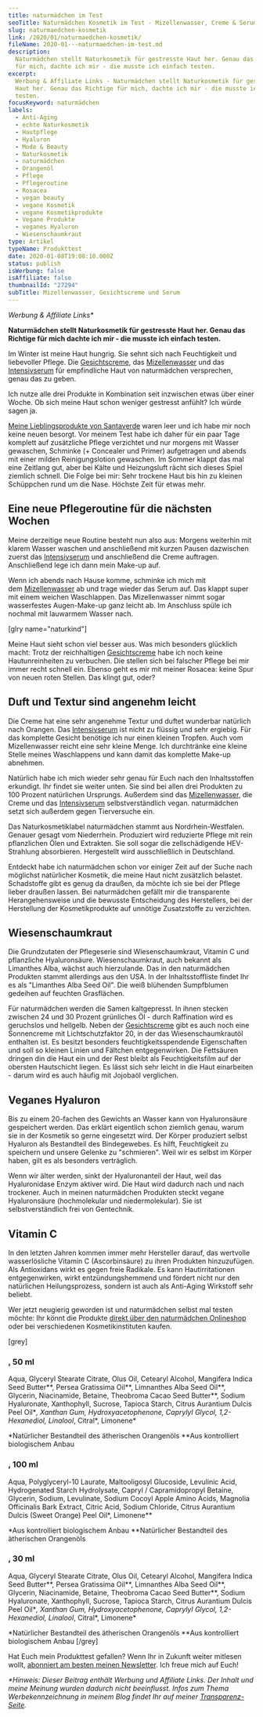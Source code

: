 ```yaml
---
title: naturmädchen im Test
seoTitle: Naturmädchen Kosmetik im Test - Mizellenwasser, Creme & Serum
slug: naturmaedchen-kosmetik
link: /2020/01/naturmaedchen-kosmetik/
fileName: 2020-01---naturmaedchen-im-test.md
description:
  Naturmädchen stellt Naturkosmetik für gestresste Haut her. Genau das Richtige
  für mich, dachte ich mir - die musste ich einfach testen.
excerpt:
  Werbung & Affiliate Links - Naturmädchen stellt Naturkosmetik für gestresste
  Haut her. Genau das Richtige für mich, dachte ich mir - die musste ich einfach
  testen.
focusKeyword: naturmädchen
labels:
  - Anti-Aging
  - echte Naturkosmetik
  - Hautpflege
  - Hyaluron
  - Mode & Beauty
  - Naturkosmetik
  - naturmädchen
  - Orangenöl
  - Pflege
  - Pflegeroutine
  - Rosacea
  - vegan beauty
  - vegane Kosmetik
  - vegane Kosmetikprodukte
  - Vegane Produkte
  - veganes Hyaluron
  - Wiesenschaumkraut
type: Artikel
typeName: Produkttest
date: 2020-01-08T19:08:10.000Z
status: publish
isWerbung: false
isAffiliate: false
thumbnailId: "27294"
subTitle: Mizellenwasser, Gesichtscreme und Serum
---
```


<em>Werbung &amp; Affiliate Links\*</em>

<strong>Naturmädchen stellt Naturkosmetik für gestresste Haut her. Genau das
Richtige für mich dachte ich mir - die musste ich einfach testen.</strong>

Im Winter ist meine Haut hungrig. Sie sehnt sich nach Feuchtigkeit und
liebevoller Pflege. Die
<a href="https://www.adcell.de/promotion/click/promoId/170417/slotId/80259?param0=https%3A%2F%2Fwww.naturmaedchen.com%2Fnaturprodukte%2Fnaturmaedchen-gesichtscreme-50ml-vegane-naturkosmetik%2F" target="_blank" rel="noopener nofollow">Gesichtscreme</a>,
das
<a href="https://www.adcell.de/promotion/click/promoId/170417/slotId/80259?param0=https%3A%2F%2Fwww.naturmaedchen.com%2Fnaturprodukte%2Fnaturmaedchen-mizellenwasser-100ml-vegane-naturkosmetik%2F" target="_blank" rel="noopener nofollow">Mizellenwasser</a> und
das
<a href="https://www.adcell.de/promotion/click/promoId/170417/slotId/80259?param0=https%3A%2F%2Fwww.naturmaedchen.com%2Fnaturprodukte%2Fnaturmaedchen-intensivserum-30ml-vegane-naturkosmetik%2F" target="_blank" rel="noopener nofollow">Intensivserum</a>
für empfindliche Haut von naturmädchen versprechen, genau das zu geben.

Ich nutze alle drei Produkte in Kombination seit inzwischen etwas über einer
Woche. Ob sich meine Haut schon weniger gestresst anfühlt? Ich würde sagen ja.

<a href="https://cardamonchai.com/tag/santaverde/">Meine Lieblingsprodukte von
Santaverde</a> waren leer und ich habe mir noch keine neuen besorgt. Vor meinem
Test habe ich daher für ein paar Tage komplett auf zusätzliche Pflege verzichtet
und nur morgens mit Wasser gewaschen, Schminke (+ Concealer und Primer)
aufgetragen und abends mit einer milden Reinigungslotion gewaschen. Im Sommer
klappt das mal eine Zeitlang gut, aber bei Kälte und Heizungsluft rächt sich
dieses Spiel ziemlich schnell. Die Folge bei mir: Sehr trockene Haut bis hin zu
kleinen Schüppchen rund um die Nase. Höchste Zeit für etwas mehr.

## Eine neue Pflegeroutine für die nächsten Wochen

Meine derzeitige neue Routine besteht nun also aus: Morgens weiterhin mit klarem
Wasser waschen und anschließend mit kurzen Pausen dazwischen zuerst
das <a href="https://www.adcell.de/promotion/click/promoId/170417/slotId/80259?param0=https%3A%2F%2Fwww.naturmaedchen.com%2Fnaturprodukte%2Fnaturmaedchen-intensivserum-30ml-vegane-naturkosmetik%2F" target="_blank" rel="noopener nofollow">Intensivserum</a>
und anschließend die Creme auftragen. Anschließend lege ich dann mein Make-up
auf.

Wenn ich abends nach Hause komme, schminke ich mich mit
dem <a href="https://www.adcell.de/promotion/click/promoId/170417/slotId/80259?param0=https%3A%2F%2Fwww.naturmaedchen.com%2Fnaturprodukte%2Fnaturmaedchen-mizellenwasser-100ml-vegane-naturkosmetik%2F" target="_blank" rel="noopener nofollow">Mizellenwasser</a>
ab und trage wieder das Serum auf. Das klappt super mit einem weichen
Waschlappen. Das Mizellenwasser nimmt sogar wasserfestes Augen-Make-up ganz
leicht ab. Im Anschluss spüle ich nochmal mit lauwarmem Wasser nach.

[glry name="naturkind"]

Meine Haut sieht schon viel besser aus. Was mich besonders glücklich macht:
Trotz der
reichhaltigen <a href="https://www.adcell.de/promotion/click/promoId/170417/slotId/80259?param0=https%3A%2F%2Fwww.naturmaedchen.com%2Fnaturprodukte%2Fnaturmaedchen-gesichtscreme-50ml-vegane-naturkosmetik%2F" target="_blank" rel="noopener nofollow">Gesichtscreme</a> habe
ich noch keine Hautunreinheiten zu verbuchen. Die stellen sich bei falscher
Pflege bei mir immer recht schnell ein. Ebenso geht es mir mit meiner Rosacea:
keine Spur von neuen roten Stellen. Das klingt gut, oder?

## Duft und Textur sind angenehm leicht

Die Creme hat eine sehr angenehme Textur und duftet wunderbar natürlich nach
Orangen.
Das <a href="https://www.adcell.de/promotion/click/promoId/170417/slotId/80259?param0=https%3A%2F%2Fwww.naturmaedchen.com%2Fnaturprodukte%2Fnaturmaedchen-intensivserum-30ml-vegane-naturkosmetik%2F" target="_blank" rel="noopener nofollow">Intensivserum</a>
ist nicht zu flüssig und sehr ergiebig. Für das komplette Gesicht benötige ich
nur einen kleinen Tropfen. Auch vom Mizellenwasser reicht eine sehr kleine
Menge. Ich durchtränke eine kleine Stelle meines Waschlappens und kann damit das
komplette Make-up abnehmen.

Natürlich habe ich mich wieder sehr genau für Euch nach den Inhaltsstoffen
erkundigt. Ihr findet sie weiter unten. Sie sind bei allen drei Produkten zu 100
Prozent natürlichen Ursprungs. Außerdem sind
das <a href="https://www.adcell.de/promotion/click/promoId/170417/slotId/80259?param0=https%3A%2F%2Fwww.naturmaedchen.com%2Fnaturprodukte%2Fnaturmaedchen-mizellenwasser-100ml-vegane-naturkosmetik%2F" target="_blank" rel="noopener nofollow">Mizellenwasser</a>,
die Creme und
das <a href="https://www.adcell.de/promotion/click/promoId/170417/slotId/80259?param0=https%3A%2F%2Fwww.naturmaedchen.com%2Fnaturprodukte%2Fnaturmaedchen-intensivserum-30ml-vegane-naturkosmetik%2F" target="_blank" rel="noopener nofollow">Intensivserum</a>
selbstverständlich vegan. naturmädchen setzt sich außerdem gegen Tierversuche
ein.

Das Naturkosmetiklabel naturmädchen stammt aus Nordrhein-Westfalen. Genauer
gesagt vom Niederrhein. Produziert wird reduzierte Pflege mit rein pflanzlichen
Ölen und Extrakten. Sie soll sogar die zellschädigende HEV-Strahlung
absorbieren. Hergestellt wird ausschließlich in Deutschland.

Entdeckt habe ich naturmädchen schon vor einiger Zeit auf der Suche nach
möglichst natürlicher Kosmetik, die meine Haut nicht zusätzlich belastet.
Schadstoffe gibt es genug da draußen, da möchte ich sie bei der Pflege lieber
draußen lassen. Bei naturmädchen gefällt mir die transparente Herangehensweise
und die bewusste Entscheidung des Herstellers, bei der Herstellung der
Kosmetikprodukte auf unnötige Zusatzstoffe zu verzichten.

## Wiesenschaumkraut

Die Grundzutaten der Pflegeserie sind Wiesenschaumkraut, Vitamin C und
pflanzliche Hyaluronsäure. Wiesenschaumkraut, auch bekannt als Limanthes Alba,
wächst auch hierzulande. Das in den naturmädchen Produkten stammt allerdings aus
den USA. In der Inhaltsstoffliste findet Ihr es als "Limanthes Alba Seed Oil".
Die weiß blühenden Sumpfblumen gedeihen auf feuchten Grasflächen.

Für naturmädchen werden die Samen kaltgepresst. In ihnen stecken zwischen 24 und
30 Prozent grünliches Öl - durch Raffination wird es geruchslos und hellgelb.
Neben
der <a href="https://www.adcell.de/promotion/click/promoId/170417/slotId/80259?param0=https%3A%2F%2Fwww.naturmaedchen.com%2Fnaturprodukte%2Fnaturmaedchen-gesichtscreme-50ml-vegane-naturkosmetik%2F" target="_blank" rel="noopener nofollow">Gesichtscreme</a>
gibt es auch noch eine Sonnencreme mit Lichtschutzfaktor 20, in der das
Wiesenschaumkrautöl enthalten ist. Es besitzt besonders feuchtigkeitsspendende
Eigenschaften und soll so kleinen Linien und Fältchen entgegenwirken. Die
Fettsäuren dringen din die Haut ein und der Rest bleibt als Feuchtigkeitsfilm
auf der obersten Hautschicht liegen. Es lässt sich sehr leicht in die Haut
einarbeiten - darum wird es auch häufig mit Jojobaöl verglichen.

## Veganes Hyaluron

Bis zu einem 20-fachen des Gewichts an Wasser kann von Hyaluronsäure gespeichert
werden. Das erklärt eigentlich schon ziemlich genau, warum sie in der Kosmetik
so gerne eingesetzt wird. Der Körper produziert selbst Hyaluron als Bestandteil
des Bindegewebes. Es hilft, Feuchtigkeit zu speichern und unsere Gelenke zu
"schmieren". Weil wir es selbst im Körper haben, gilt es als besonders
verträglich.

Wenn wir älter werden, sinkt der Hyaluronanteil der Haut, weil das Hyaluronidase
Enzym aktiver wird. Die Haut wird dadurch nach und nach trockener. Auch in
meinen naturmädchen Produkten steckt vegane Hyaluronsäure (hochmolekular und
niedermolekular). Sie ist selbstverständlich frei von Gentechnik.

## Vitamin C

In den letzten Jahren kommen immer mehr Hersteller darauf, das wertvolle
wasserlösliche Vitamin C (Ascorbinsäure) zu ihren Produkten hinzuzufügen. Als
Antioxidans wirkt es gegen freie Radikale. Es kann Hautirritationen
entgegenwirken, wirkt entzündungshemmend und fördert nicht nur den natürlichen
Heilungsprozess, sondern ist auch als Anti-Aging Wirkstoff sehr beliebt.

Wer jetzt neugierig geworden ist und naturmädchen selbst mal testen möchte: Ihr
könnt die Produkte
<a href="https://www.adcell.de/promotion/click/promoId/170417/slotId/80259?param0=https%3A%2F%2Fwww.naturmaedchen.com%2Fnaturprodukte%2F" target="_blank" rel="noopener nofollow">direkt
über den naturmädchen Onlineshop</a> oder bei verschiedenen Kosmetikinstituten
kaufen.

[grey]

### , 50 ml

Aqua, Glyceryl Stearate Citrate, Olus Oil, Cetearyl Alcohol, Mangifera Indica
Seed Butter**, Persea Gratissima Oil**, Limnanthes Alba Seed Oil**, Glycerin,
Niacinamide, Betaine, Theobroma Cacao Seed Butter**, Sodium Hyaluronate,
Xanthophyll, Sucrose, Tapioca Starch, Citrus Aurantium Dulcis Peel Oil\*_,
Xanthan Gum, Hydroxyacetophenone, Caprylyl Glycol, 1,2-Hexanediol, Linalool_,
Citral*, Limonene*

\*Natürlicher Bestandteil des ätherischen Orangenöls \*\*Aus kontrolliert
biologischem Anbau

### , 100 ml

Aqua, Polyglyceryl-10 Laurate, Maltooligosyl Glucoside, Levulinic Acid,
Hydrogenated Starch Hydrolysate, Capryl / Capramidopropyl Betaine, Glycerin,
Sodium, Levulinate, Sodium Cocoyl Apple Amino Acids, Magnolia Officinalis Bark
Extract, Citric Acid, Sodium Chloride, Citrus Aurantium Dulcis (Sweet Orange)
Peel Oil\*, Limonene\*\*

\*Aus kontrolliert biologischem Anbau \*\*Natürlicher Bestandteil des
ätherischen Orangenöls

### , 30 ml

Aqua, Glyceryl Stearate Citrate, Olus Oil, Cetearyl Alcohol, Mangifera Indica
Seed Butter**, Persea Gratissima Oil**, Limnanthes Alba Seed Oil**, Glycerin,
Niacinamide, Betaine, Theobroma Cacao Seed Butter**, Sodium Hyaluronate,
Xanthophyll, Sucrose, Tapioca Starch, Citrus Aurantium Dulcis Peel Oil\*_,
Xanthan Gum, Hydroxyacetophenone, Caprylyl Glycol, 1,2-Hexanediol, Linalool_,
Citral*, Limonene*

\*Natürlicher Bestandteil des ätherischen Orangenöls \*\*Aus kontrolliert
biologischem Anbau [/grey]

Hat Euch mein Produkttest gefallen? Wenn Ihr in Zukunft weiter mitlesen wollt,
<a href="#newsletter">abonniert am besten meinen Newsletter</a>. Ich freue mich
auf Euch!

<em>\*Hinweis: Dieser Beitrag enthält Werbung und Affiliate Links. Der Inhalt
und meine Meinung wurden dadurch nicht beeinflusst. Infos zum Thema
Werbekennzeichnung in meinem Blog findet Ihr auf
meiner <a href="https://cardamonchai.com/werbung/">Transparenz-Seite</a>.</em>

&nbsp;
